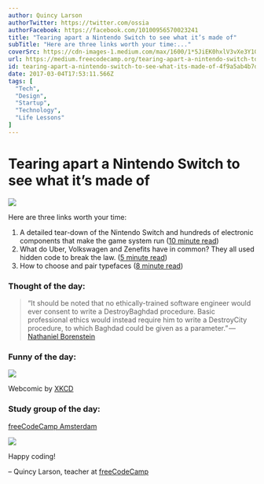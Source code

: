 ```yaml
---
author: Quincy Larson
authorTwitter: https://twitter.com/ossia
authorFacebook: https://facebook.com/10100956570023241
title: "Tearing apart a Nintendo Switch to see what it’s made of"
subTitle: "Here are three links worth your time:..."
coverSrc: https://cdn-images-1.medium.com/max/1600/1*5JiEK0hxlV3vXe3Y1G86TQ.jpeg
url: https://medium.freecodecamp.org/tearing-apart-a-nintendo-switch-to-see-what-its-made-of-4f9a5ab4b7df
id: tearing-apart-a-nintendo-switch-to-see-what-its-made-of-4f9a5ab4b7df
date: 2017-03-04T17:53:11.566Z
tags: [
  "Tech",
  "Design",
  "Startup",
  "Technology",
  "Life Lessons"
]
---
```

# Tearing apart a Nintendo Switch to see what it’s made of



![](https://cdn-images-1.medium.com/max/1600/1*5JiEK0hxlV3vXe3Y1G86TQ.jpeg)



Here are three links worth your time:

1.  A detailed tear-down of the Nintendo Switch and hundreds of electronic components that make the game system run ([10 minute read](http://bit.ly/2lKyp5z))
2.  What do Uber, Volkswagen and Zenefits have in common? They all used hidden code to break the law. ([5 minute read](http://bit.ly/2lKAqie))
3.  How to choose and pair typefaces ([8 minute read](http://bit.ly/2m6fqnf))

### Thought of the day:

> “It should be noted that no ethically-trained software engineer would ever consent to write a DestroyBaghdad procedure. Basic professional ethics would instead require him to write a DestroyCity procedure, to which Baghdad could be given as a parameter.” — [Nathaniel Borenstein](http://bit.ly/2lKAqie)

### Funny of the day:



![](https://cdn-images-1.medium.com/max/1600/1*gmPOQKZYFshXMu1VRT6K8w.png)



Webcomic by [XKCD](https://xkcd.com/530/)

### Study group of the day:

[freeCodeCamp Amsterdam](http://bit.ly/2lqleec)



![](https://cdn-images-1.medium.com/max/1600/1*KGIfJ7n5fpVNqcDqwwRUJA.jpeg)



Happy coding!

– Quincy Larson, teacher at [freeCodeCamp](http://bit.ly/2j7Q1dN)








